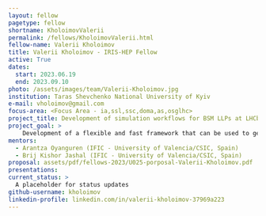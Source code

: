 ```yaml
---
layout: fellow
pagetype: fellow
shortname: KholoimovValerii
permalink: /fellows/KholoimovValerii.html
fellow-name: Valerii Kholoimov
title: Valerii Kholoimov - IRIS-HEP Fellow
active: True
dates:
  start: 2023.06.19
  end: 2023.09.10
photo: /assets/images/team/Valerii-Kholoimov.jpg
institution: Taras Shevchenko National University of Kyiv
e-mail: vholoimov@gmail.com
focus-area: <Focus Area - ia,ssl,ssc,doma,as,osglhc>
project_title: Development of simulation workflows for BSM LLPs at LHCb
project_goal: >
    Development of a flexible and fast framework that can be used to generate different models with different properties.
mentors:
  - Arantza Oyanguren (IFIC - University of Valencia/CSIC, Spain)
  - Brij Kishor Jashal (IFIC - University of Valencia/CSIC, Spain)
proposal: assets/pdf/fellows-2023/U025-porposal-Valerii-Kholoimov.pdf
presentations:
current_status: >
  A placeholder for status updates
github-username: kholoimov
linkedin-profile: linkedin.com/in/valerii-kholoimov-37969a223
---
```

